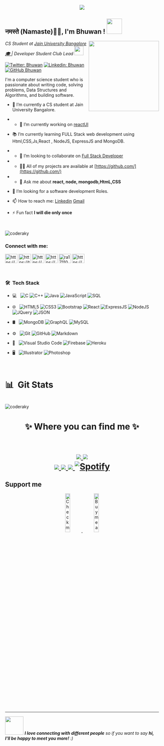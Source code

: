 <p align="center">
  <img src="https://github.com/thompsonemerson/thompsonemerson/raw/master/cover-thompson.png" />
</p>

<h2>नमस्ते (Namaste)🙏🏻, I'm Bhuwan ! <img src="https://media.giphy.com/media/12oufCB0MyZ1Go/giphy.gif" width="50"></h2>
<img align='right' src="https://media.giphy.com/media/M9gbBd9nbDrOTu1Mqx/giphy.gif" width="230">
<p><em>CS Student at <a href="http://www.jainuniversity.ac.in">Jain University Bangalore 🎓 </a> | Developer Student Club Lead <img src="https://media.giphy.com/media/WUlplcMpOCEmTGBtBW/giphy.gif" width="30"> 
</em></p>


[![Twitter: Bhuwan](https://img.shields.io/twitter/follow/coderaky?style=social)](https://twitter.com/BhuwanSinghSam2)
[![Linkedin: Bhuwan](https://img.shields.io/badge/-coderaky-blue?style=flat-square&logo=Linkedin&logoColor=white&link=https://www.linkedin.com/in/coderaky/)](https://www.linkedin.com/in/bhuwan-singh-samant-03b816234/)
[![GitHub Bhuwan](https://img.shields.io/github/followers/coderaky?label=follow&style=social)](https://github.com/daraksedo)


I'm a computer science student who is passionate about writing code, solving problems, Data Structures and Algorithms, and building software.

- 🔭 I’m currently a CS student at Jain University Bangalore.
- - 🔭 I’m currently working on [reactUI](https://github.com/)
- 📚 I’m currently learning  FULL Stack web development using Html,CSS,Js,React , NodeJS, ExpressJS and MongoDB.
- - 👯 I’m looking to collaborate on [Full Stack Developer](https://github.com/)
- - 👨‍💻 All of my projects are available at [https://github.com/](https://github.com/)
- - 💬 Ask me about **react, node, mongodb,HtmL,CSS**
- 👯 I’m looking for a software development Roles. 
- 📫 How to reach me: [Linkedin](https://www.linkedin.com/in/bhuwan-singh-samant-03b816234/) [Gmail](mailto:bhuwansinghsamant706@gmail.com)

- ⚡ Fun fact **I will die only once**


</br>
<p align="left"> <img src="https://komarev.com/ghpvc/?username=coderaky" alt="coderaky" /> </p>

<h3 align="left">Connect with me:</h3>
<p align="left">
<a href="https://codepen.io/https://codepen.io/your-work" target="blank"><img align="center" src="https://raw.githubusercontent.com/rahuldkjain/github-profile-readme-generator/master/src/images/icons/Social/codepen.svg" alt="https://codepen.io/your-work" height="30" width="40" /></a>
<a href="https://twitter.com/ra1711003030521" target="blank"><img align="center" src="https://raw.githubusercontent.com/rahuldkjain/github-profile-readme-generator/master/src/images/icons/Social/twitter.svg" alt="https://twitter.com/ra1711003030521" height="30" width="40" /></a>
<a href="https://www.linkedin.com/in/amit-yadav-a9271a1b8/" target="blank"><img align="center" src="https://raw.githubusercontent.com/rahuldkjain/github-profile-readme-generator/master/src/images/icons/Social/linked-in-alt.svg" alt="https://www.linkedin.com/in/amit-yadav-a9271a1b8/" height="30" width="40" /></a>
<a href="https://www.youtube.com/c/https://www.youtube.com/channel/uc7s2jpkdnsjybyn4cpy26nghttps://www.youtube.com/channel/uc7s2jpkdnsjybyn4cpy26ng" target="blank"><img align="center" src="https://raw.githubusercontent.com/rahuldkjain/github-profile-readme-generator/master/src/images/icons/Social/youtube.svg" alt="https://www.youtube.com/channel/uc7s2jpkdnsjybyn4cpy26nghttps://www.youtube.com/channel/uc7s2jpkdnsjybyn4cpy26ng" height="30" width="40" /></a>
<a href="https://www.hackerrank.com/ra1711003030521" target="blank"><img align="center" src="https://raw.githubusercontent.com/rahuldkjain/github-profile-readme-generator/master/src/images/icons/Social/hackerrank.svg" alt="ra1711003030521" height="30" width="40" /></a>
<a href="https://www.hackerearth.com/https://assessment.hackerearth.com/challenges/hiring/valuelabs-ml-hiring-2019/" target="blank"><img align="center" src="https://raw.githubusercontent.com/rahuldkjain/github-profile-readme-generator/master/src/images/icons/Social/hackerearth.svg" alt="https://assessment.hackerearth.com/challenges/hiring/valuelabs-ml-hiring-2019/" height="30" width="40" /></a>
</p>

</br>
<h3> 🛠 &nbsp;Tech Stack</h3>

- 💻 &nbsp;
  ![C](https://img.shields.io/badge/-C-000000?style=for-the-badge&logo=C)
  ![C++](https://img.shields.io/badge/-C++-000000?style=for-the-badge&logo=C%2B%2B&logoColor=00599C)
  ![Java](https://img.shields.io/badge/-Java-000000?style=for-the-badge&logo=Java&logoColor=007396)
  ![JavaScript](https://img.shields.io/badge/-JavaScript-000000?style=for-the-badge&logo=javascript)
  ![SQL](https://img.shields.io/badge/-SQL-000000?style=for-the-badge&logo=MySQL)
- 🌐 &nbsp;
  ![HTML5](https://img.shields.io/badge/-HTML5-E34F26?style=flat&logo=html5&logoColor=white) 
  ![CSS3](https://img.shields.io/badge/-CSS3-1572B6?style=flat&logo=css3&logoColor=white)
  ![Bootstrap](https://img.shields.io/badge/-Bootstrap-563D7C?style=flat&logo=bootstrap&logoColor=white)
  ![React](https://img.shields.io/badge/-React-000000?style=flat&logo=react&logoColor=00c8ff)
  ![ExpressJS](https://img.shields.io/badge/-Express.js-787878?style=flat)
  ![NodeJS](https://img.shields.io/badge/-Node.js-3C873A?style=flat&logo=Node.js&logoColor=white)
  ![JQuery](https://img.shields.io/badge/-JQuery-blue?style=flat&logo=jquery&link=https://github.com/BRdhanani)
  ![JSON](https://img.shields.io/badge/-json-02569B?style=flat&logo=json&link=https://github.com/BRdhanani)
- 🛢 &nbsp;
  ![MongoDB](https://img.shields.io/badge/-MongoDB-4DB33D?style=flat&logo=mongodb&logoColor=FFFFFF)
  ![GraphQL](https://img.shields.io/badge/-GraphQL-e535ab?style=flat&logo=graphql&logoColor=FFFFFF")
  ![MySQL](https://img.shields.io/badge/-MySQL-F29111?style=flat&logo=mysql&logoColor=FFFFFF)
  
- ⚙️ &nbsp;
  ![Git](https://img.shields.io/badge/-Git-333333?style=flat&logo=git)
  ![GitHub](https://img.shields.io/badge/-GitHub-333333?style=flat&logo=github)
  ![Markdown](https://img.shields.io/badge/-Markdown-333333?style=flat&logo=markdown)
- 🔧 &nbsp;
  ![Visual Studio Code](https://img.shields.io/badge/-Visual%20Studio%20Code-333333?style=flat&logo=visual-studio-code&logoColor=007ACC)
  ![Firebase](https://img.shields.io/badge/-Firebase-FFA611?style=flat&logo=firebase&logoColor=FFFFFF)
  ![Heroku](https://img.shields.io/badge/-Heroku-gray?style=flat&logo=heroku&link=https://github.com/BRdhanani)
- 🖥 &nbsp;
  ![Illustrator](https://img.shields.io/badge/-Illustrator-333333?style=flat&logo=adobe-illustrator)
  ![Photoshop](https://img.shields.io/badge/-Photoshop-333333?style=flat&logo=adobe-photoshop)

<br/>

<h1 align="left"> 📊 &nbsp;Git Stats</h1>
<!-- <img align="left" src="https://github-readme-stats.vercel.app/api/top-langs/?username=coderaky&layout=compact&hide=html&theme=radical" alt="coderaky" /> -->

</br>

<img align="center" src="https://github-readme-stats.vercel.app/api?username=daraksedo&show_icons=true&theme=radical" alt="coderaky" />

</br>
<h1 align="center">
✨ Where you can find me ✨

<p align="center">
  <br/>
  <a href="https://www.linkedin.com/in/bhuwan-singh-samant-03b816234/">
    <img src="https://img.shields.io/badge/LinkedIn-%230077B5.svg?&style=flat-square&logo=linkedin&logoColor=white">
  </a>
  
  <a href="https://github.com/daraksedo">
    <img src="https://img.shields.io/badge/Github-%230A0A0A.svg?&style=flat-square&logo=Github&logoColor=white">  
  </a>


  <br/>
  <a href="https://www.facebook.com">
    <img src="https://img.shields.io/badge/Facebook-%231877F2.svg?&style=flat-square&logo=facebook&logoColor=white">  
  </a>
 
  <a href="https://www.instagram.com">
    <img src="https://img.shields.io/badge/Instagram-%23E4405F.svg?&style=flat-square&logo=instagram&logoColor=white">
  </a>

  <a href="https://twitter.com/BhuwanSinghSam2">
    <img src="https://img.shields.io/badge/twitter-%230077D4.svg?&style=flat-square&logo=twitter&logoColor=white">
  </a>
  <a href="https://open.spotify.com" target="_blank"><img src="https://img.shields.io/badge/Spotify-%231ED760.svg?&style=flat-square&logo=spotify&logoColor=white" alt="Spotify"></a>
</p>
</h1>

## Support me
<!-- Your support, if you have it 
I created these images, feel free to use them.
-->
<p align="center">
  <a href="https://www.patreon.com/coderaky" target="_blank">
    <img width="18%" alt="Check my Patreon" src="https://raw.githubusercontent.com/onimur/.github/master/.resources/support-patreon.png"/>
  </a>
  <!-- <a href="https://www.paypal.com" target="_blank">
      <img width="18%" alt="Donate with Paypal" src="https://raw.githubusercontent.com/onimur/.github/master/.resources/support-paypal.png"/> -->
  </a>
  <a href="https://www.buymeacoffee.com" target="_blank">
      <img width="18%" alt="Buy me a coffee" src="https://raw.githubusercontent.com/onimur/.github/master/.resources/support-buy-coffee.png"/>
  </a>
</p>

---

<img src="https://media.giphy.com/media/LnQjpWaON8nhr21vNW/giphy.gif" width="60"> <em><b>I love connecting with different people</b> so if you want to say <b>hi, I'll be happy to meet you more!</b> :)</em>
